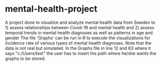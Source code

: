 # mental-health-project
A project done to visualize and analyze mental health data from Sweden to 1) assess relationships between Covid-19 and mental health and 2) assess temporal trends in mental health diagnoses as well as patterns in age and gender
The file 'Graphs' can be run in R to execute the visualizations for incidence rate of various types of mental health diagnoses. Note that the data is not real but simulated. In the Graphs file in line 12 and 63 where it says "c:/Users/test" the user has to insert the path where he/she wants the graphs to be stored.
